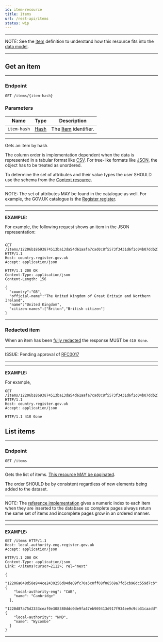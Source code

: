 ```yaml
---
id: item-resource
title: Items
url: /rest-api/items
status: wip
---
```


***
NOTE: See the [Item](/glossary/item) definition to understand how this
resource fits into the [data model](/data-model).
***


## Get an item

***
### Endpoint

```
GET /items/{item-hash}
```

### Parameters

|Name|Type|Description|
|-|-|-|
|`item-hash`|[Hash](/datatypes/hash)| The [Item](/glossary/item) identifier.|
***

Gets an item by hash.

The column order is implementation dependent when the data is represented in a
tabular format like [CSV](/rest-api#csv). For tree-like formats like
[JSON](/rest-api#json), the object has to be treated as unordered.

To determine the set of attributes and their value types the user SHOULD use
the schema from the [Context resource](/rest-api/context).

***
NOTE: The set of attributes MAY be found in the catalogue as well. For example,
the GOV.UK catalogue is the [Register register](https://register.register.gov.uk).
***


***
**EXAMPLE:**

For example, the following request shows an item in the JSON representation:

```http

GET /items/12206b18693874513ba13da54d61aafa7cad0c8f5573f3431d6f1c04b07ddb27d6bb HTTP/1.1
Host: country.register.gov.uk
Accept: application/json
```

```http
HTTP/1.1 200 OK
Content-Type: application/json
Content-Length: 156

{
  "country":"GB",
  "official-name":"The United Kingdom of Great Britain and Northern Ireland",
  "name":"United Kingdom",
  "citizen-names":["Briton","British citizen"]
}
```
***


### Redacted item

When an item has been [fully redacted](/data-model/redact) the response MUST
be `410 Gone`.

***
ISSUE: Pending approval of [RFC0017](https://github.com/openregister/registers-rfcs/pull/30)
***


***
**EXAMPLE:**

For example,

```http
GET /items/12206b18693874513ba13da54d61aafa7cad0c8f5573f3431d6f1c04b07ddb27d6bb HTTP/1.1
Host: country.register.gov.uk
Accept: application/json
```

```http
HTTP/1.1 410 Gone
```


## List items

***
### Endpoint

```
GET /items
```
***

Gets the list of items. [This resource MAY be paginated](/rest-api#collection-pagination).

The order SHOULD be by consistent regardless of new elements being added to
the dataset.

***
NOTE: The [reference implementation](/introduction#reference-implementation)
gives a numeric index to each item when they are inserted to the database so
complete pages always return the same set of items and incomplete pages grow
in an ordered manner.
***

***
**EXAMPLE:**

```http
GET /items HTTP/1.1
Host: local-authority-eng.register.gov.uk
Accept: application/json
```

```http
HTTP/1.1 200 OK
Content-Type: application/json
Link: </items?cursor=2112>; rel="next"

{
  "12206a048d58e944ce2430256d04de09fc70a5c0ff08f08569a7fd5cb96dc559d7cb": {
    "local-authority-eng": "CAB",
    "name": "Cambridge"
  },
  "1220d87a75d2333ceaf0e308380ddc0de9fa47eb969413d917f934ee9c9cb31caadd": {
    "local-authority": "NMD",
    "name": "Wycombe"
  }
}
```
***

